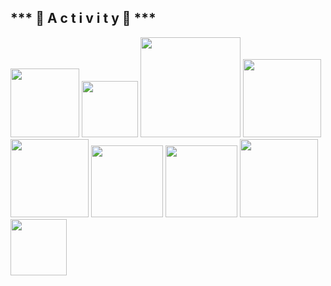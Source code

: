 ## *** 🌺 A c t i v i t y 🌺 ***

<img src="https://img.shields.io/badge/html5-E34F26?style=for-the-badge&logo=html5&logoColor=white" style="width: 110px"> 
                   <img src="https://img.shields.io/badge/css-1572B6?style=for-the-badge&logo=css3&logoColor=white" style="width: 90px"> 
                    <img src="https://img.shields.io/badge/javascript-F7DF1E?style=for-the-badge&logo=javascript&logoColor=black" style="width: 160px;"> 
                    <img src="https://img.shields.io/badge/python-3776AB?style=for-the-badge&logo=python&logoColor=white" style="width: 125px;"> 
                    <img src="https://img.shields.io/badge/django-092E20?style=for-the-badge&logo=django&logoColor=white" style="width: 125px;">
                    <img src="https://img.shields.io/badge/mysql-4479A1?style=for-the-badge&logo=mysql&logoColor=white" style="width: 115px;"> 
                    <img src="https://img.shields.io/badge/linux-FCC624?style=for-the-badge&logo=linux&logoColor=black" style="width: 115px">
                    <img src="https://img.shields.io/badge/github-181717?style=for-the-badge&logo=github&logoColor=white" style="width: 125px;">
                    <img src="https://img.shields.io/badge/git-F05032?style=for-the-badge&logo=git&logoColor=white" style="width: 90px;">
